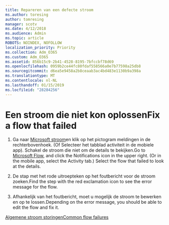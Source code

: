 ```yaml
---
title: Repareren van een defecte stroom
ms.author: toresing
author: tomresing
manager: scotv
ms.date: 4/12/2018
ms.audience: Admin
ms.topic: article
ROBOTS: NOINDEX, NOFOLLOW
localization_priority: Priority
ms.collection: Adm_O365
ms.custom: Adm_O365
ms.assetid: 856b15c9-2b41-4528-8195-7bfccbf78d69
ms.openlocfilehash: 0959b2ce44fc80fdaf558566a0e7b77598a25db8
ms.sourcegitcommit: d6ea5e9458a2b8ceaab3ac4bd483e1130b9a398a
ms.translationtype: MT
ms.contentlocale: nl-NL
ms.lasthandoff: 01/15/2019
ms.locfileid: "28284256"
---
```

# <a name="fix-a-flow-that-failed"></a><span data-ttu-id="5f61e-102">Een stroom die niet kon oplossen</span><span class="sxs-lookup"><span data-stu-id="5f61e-102">Fix a flow that failed</span></span>

1. <span data-ttu-id="5f61e-p101">Ga naar [Microsoft stroom](https://flow.microsoft.com/)en klik op het pictogram meldingen in de rechterbovenhoek. (Of Selecteer het tabblad activiteit in de mobiele app). Schakel de stroom die niet om de details te bekijken.</span><span class="sxs-lookup"><span data-stu-id="5f61e-p101">Go to [Microsoft Flow](https://flow.microsoft.com/), and click the Notifications icon in the upper right. (Or in the mobile app, select the Activity tab.) Select the flow that failed to look at the details.</span></span>
    
2. <span data-ttu-id="5f61e-105">De stap met het rode uitroepteken op het foutbericht voor de stroom zoeken.</span><span class="sxs-lookup"><span data-stu-id="5f61e-105">Find the step with the red exclamation icon to see the error message for the flow.</span></span>
    
3. <span data-ttu-id="5f61e-106">Afhankelijk van het foutbericht, moet u mogelijk de stroom te bewerken en op te lossen.</span><span class="sxs-lookup"><span data-stu-id="5f61e-106">Depending on the error message, you should be able to edit the flow and fix it.</span></span> 
    
[<span data-ttu-id="5f61e-107">Algemene stroom storingen</span><span class="sxs-lookup"><span data-stu-id="5f61e-107">Common flow failures</span></span>](https://go.microsoft.com/fwlink/?linkid=872110)
  

